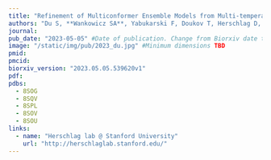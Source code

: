 ```yaml
---
title: "Refinement of Multiconformer Ensemble Models from Multi-temperature X-ray Diffraction Data"
authors: "Du S, **Wankowicz SA**, Yabukarski F, Doukov T, Herschlag D, **Fraser JS**"
journal: 
pub_date: "2023-05-05" #Date of publication. Change from Biorxiv date to Journal date once accepted
image: "/static/img/pub/2023_du.jpg" #Minimum dimensions TBD
pmid: 
pmcid: 
biorxiv_version: "2023.05.05.539620v1"
pdf: 
pdbs:
  - 8SOG
  - 8SQV
  - 8SPL
  - 8SOV
  - 8SOU
links:
  - name: "Herschlag lab @ Stanford University"
    url: "http://herschlaglab.stanford.edu/"
---
```

